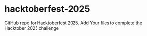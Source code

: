 # hacktoberfest-2025
GitHub repo for Hacktoberfest 2025. Add Your files to complete the Hacktober 2025 challenge 
